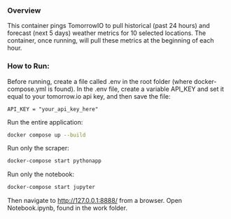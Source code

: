 ### Overview
This container pings TomorrowIO to pull historical (past 24 hours) and forecast (next 5 days) weather metrics for 10 selected locations. The container, once running, will pull these metrics at the beginning of each hour.

### How to Run:

Before running, create a file called .env in the root folder (where docker-compose.yml is found). In the .env file, create a variable API_KEY and set it equal to your tomorrow.io api key, and then save the file:

```
API_KEY = "your_api_key_here"
```


Run the entire application:
```bash
docker compose up --build
```

Run only the scraper:
```bash
docker-compose start pythonapp
```

Run only the notebook:
```bash
docker-compose start jupyter

```
Then navigate to http://127.0.0.1:8888/ from a browser. Open Notebook.ipynb, found in the work folder.